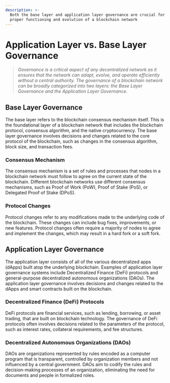 ```yaml
---
description: >-
  Both the base layer and application layer governance are crucial for the
  proper functioning and evolution of a blockchain network
---
```


# Application Layer vs. Base Layer Governance

> _Governance is a critical aspect of any decentralized network as it ensures that the network can adapt, evolve, and operate efficiently without a central authority. The governance of a blockchain network can be broadly categorized into two layers: the Base Layer Governance and the Application Layer Governance._

## Base Layer Governance

The base layer refers to the blockchain consensus mechanism itself. This is the foundational layer of a blockchain network that includes the blockchain protocol, consensus algorithm, and the native cryptocurrency. The base layer governance involves decisions and changes related to the core protocol of the blockchain, such as changes in the consensus algorithm, block size, and transaction fees.

### Consensus Mechanism

The consensus mechanism is a set of rules and processes that nodes in a blockchain network must follow to agree on the current state of the blockchain. Different blockchain networks use different consensus mechanisms, such as Proof of Work (PoW), Proof of Stake (PoS), or Delegated Proof of Stake (DPoS).

### Protocol Changes

Protocol changes refer to any modifications made to the underlying code of the blockchain. These changes can include bug fixes, improvements, or new features. Protocol changes often require a majority of nodes to agree and implement the changes, which may result in a hard fork or a soft fork.

## Application Layer Governance

The application layer consists of all of the various decentralized apps (dApps) built atop the underlying blockchain. Examples of application layer governance systems include Decentralized Finance (DeFi) protocols and general-purpose decentralized autonomous organizations (DAOs). The application layer governance involves decisions and changes related to the dApps and smart contracts built on the blockchain.

### Decentralized Finance (DeFi) Protocols

DeFi protocols are financial services, such as lending, borrowing, or asset trading, that are built on blockchain technology. The governance of DeFi protocols often involves decisions related to the parameters of the protocol, such as interest rates, collateral requirements, and fee structures.

### Decentralized Autonomous Organizations (DAOs)

DAOs are organizations represented by rules encoded as a computer program that is transparent, controlled by organization members and not influenced by a central government. DAOs aim to codify the rules and decision-making processes of an organization, eliminating the need for documents and people in formalized roles.
